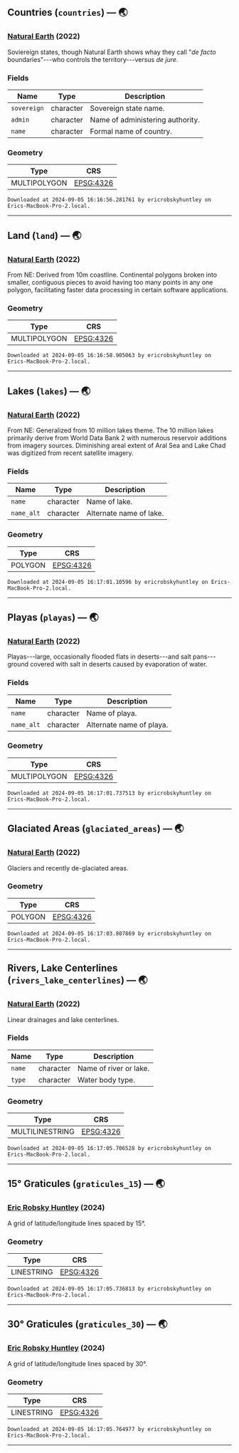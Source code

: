 ## Countries (`countries`) — 🌏

### [Natural Earth](https://www.naturalearthdata.com/downloads/50m-cultural-vectors/50m-admin-0-countries) (2022)

Soviereign states, though Natural Earth shows whay they call "_de facto_ boundaries"---who controls the territory---versus _de jure_.

### Fields
| Name | Type | Description |
| --- | --- | --- |
| `sovereign` | character | Sovereign state name. |
| `admin` | character | Name of administering authority. |
| `name` | character | Formal name of country. |

### Geometry

| Type | CRS |
| --- | --- |
| MULTIPOLYGON | [EPSG:4326](https://epsg.io/4326) |

`Downloaded at 2024-09-05 16:16:56.281761 by ericrobskyhuntley on Erics-MacBook-Pro-2.local.`

---


## Land (`land`) — 🌏

### [Natural Earth](https://www.naturalearthdata.com/downloads/50m-physical-vectors/50m-land) (2022)

From NE: Derived from 10m coastline. Continental polygons broken into smaller, contiguous pieces to avoid having too many points in any one polygon, facilitating faster data processing in certain software applications.

### Geometry

| Type | CRS |
| --- | --- |
| MULTIPOLYGON | [EPSG:4326](https://epsg.io/4326) |

`Downloaded at 2024-09-05 16:16:58.905063 by ericrobskyhuntley on Erics-MacBook-Pro-2.local.`

---


## Lakes (`lakes`) — 🌏

### [Natural Earth](https://www.naturalearthdata.com/downloads/50m-physical-vectors/50m-lakes) (2022)

From NE: Generalized from 10 million lakes theme. The 10 million lakes primarily derive from World Data Bank 2 with numerous reservoir additions from imagery sources. Diminishing areal extent of Aral Sea and Lake Chad was digitized from recent satellite imagery.

### Fields
| Name | Type | Description |
| --- | --- | --- |
| `name` | character | Name of lake. |
| `name_alt` | character | Alternate name of lake. |

### Geometry

| Type | CRS |
| --- | --- |
| POLYGON | [EPSG:4326](https://epsg.io/4326) |

`Downloaded at 2024-09-05 16:17:01.10596 by ericrobskyhuntley on Erics-MacBook-Pro-2.local.`

---


## Playas (`playas`) — 🌏

### [Natural Earth](https://www.naturalearthdata.com/downloads/50m-physical-vectors/50m-playas) (2022)

Playas---large, occasionally flooded flats in deserts---and salt pans---ground covered with salt in deserts caused by evaporation of water.

### Fields
| Name | Type | Description |
| --- | --- | --- |
| `name` | character | Name of playa. |
| `name_alt` | character | Alternate name of playa. |

### Geometry

| Type | CRS |
| --- | --- |
| MULTIPOLYGON | [EPSG:4326](https://epsg.io/4326) |

`Downloaded at 2024-09-05 16:17:01.737513 by ericrobskyhuntley on Erics-MacBook-Pro-2.local.`

---


## Glaciated Areas (`glaciated_areas`) — 🌏

### [Natural Earth](https://www.naturalearthdata.com/downloads/50m-physical-vectors/50m-glaciated-areas) (2022)

Glaciers and recently de-glaciated areas.

### Geometry

| Type | CRS |
| --- | --- |
| POLYGON | [EPSG:4326](https://epsg.io/4326) |

`Downloaded at 2024-09-05 16:17:03.807869 by ericrobskyhuntley on Erics-MacBook-Pro-2.local.`

---


## Rivers, Lake Centerlines (`rivers_lake_centerlines`) — 🌏

### [Natural Earth](https://www.naturalearthdata.com/downloads/50m-physical-vectors/50m-rivers-lake-centerlines) (2022)

Linear drainages and lake centerlines.

### Fields
| Name | Type | Description |
| --- | --- | --- |
| `name` | character | Name of river or lake. |
| `type` | character | Water body type. |

### Geometry

| Type | CRS |
| --- | --- |
| MULTILINESTRING | [EPSG:4326](https://epsg.io/4326) |

`Downloaded at 2024-09-05 16:17:05.706528 by ericrobskyhuntley on Erics-MacBook-Pro-2.local.`

---


## 15° Graticules (`graticules_15`) — 🌏

### [Eric Robsky Huntley](mit-spatial-action.github.io) (2024)

A grid of latitude/longitude lines spaced by 15°.

### Geometry

| Type | CRS |
| --- | --- |
| LINESTRING | [EPSG:4326](https://epsg.io/4326) |

`Downloaded at 2024-09-05 16:17:05.736813 by ericrobskyhuntley on Erics-MacBook-Pro-2.local.`

---


## 30° Graticules (`graticules_30`) — 🌏

### [Eric Robsky Huntley](mit-spatial-action.github.io) (2024)

A grid of latitude/longitude lines spaced by 30°.

### Geometry

| Type | CRS |
| --- | --- |
| LINESTRING | [EPSG:4326](https://epsg.io/4326) |

`Downloaded at 2024-09-05 16:17:05.764977 by ericrobskyhuntley on Erics-MacBook-Pro-2.local.`

---


